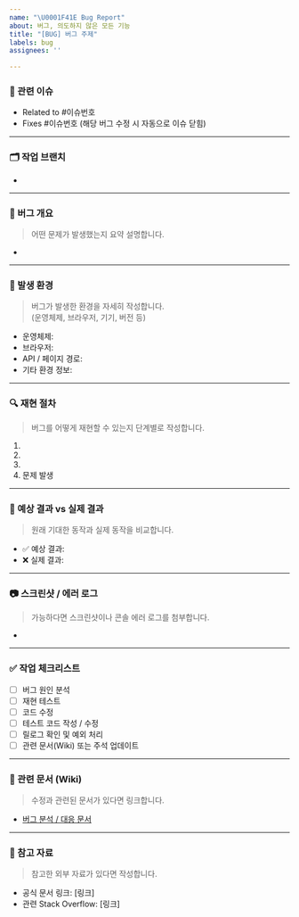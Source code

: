 ```yaml
---
name: "\U0001F41E Bug Report"
about: 버그, 의도하지 않은 모든 기능
title: "[BUG] 버그 주제"
labels: bug
assignees: ''

---
```


### 🔗 관련 이슈

- Related to #이슈번호  
- Fixes #이슈번호 (해당 버그 수정 시 자동으로 이슈 닫힘)

---

### 🗂️ 작업 브랜치

-

---

### 🐛 버그 개요  
> 어떤 문제가 발생했는지 요약 설명합니다.

- 

---

### 📌 발생 환경
> 버그가 발생한 환경을 자세히 작성합니다.  
> (운영체제, 브라우저, 기기, 버전 등)

- 운영체제:  
- 브라우저:  
- API / 페이지 경로:  
- 기타 환경 정보:  

---

### 🔍 재현 절차  
> 버그를 어떻게 재현할 수 있는지 단계별로 작성합니다.

1. 
2. 
3. 
4. 문제 발생

---

### 🧾 예상 결과 vs 실제 결과  
> 원래 기대한 동작과 실제 동작을 비교합니다.

- ✅ 예상 결과:  
- ❌ 실제 결과:  

---

### 📷 스크린샷 / 에러 로그  
> 가능하다면 스크린샷이나 콘솔 에러 로그를 첨부합니다.

- 

---

### ✅ 작업 체크리스트

- [ ] 버그 원인 분석
- [ ] 재현 테스트
- [ ] 코드 수정
- [ ] 테스트 코드 작성 / 수정
- [ ] 릴로그 확인 및 예외 처리
- [ ] 관련 문서(Wiki) 또는 주석 업데이트

---

### 🔗 관련 문서 (Wiki)
> 수정과 관련된 문서가 있다면 링크합니다.  
- [버그 분석 / 대응 문서](https://github.com/your-org/your-repo/wiki/문서명)

---

### 📎 참고 자료
> 참고한 외부 자료가 있다면 작성합니다.

- 공식 문서 링크: [링크]  
- 관련 Stack Overflow: [링크]
